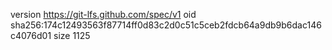 version https://git-lfs.github.com/spec/v1
oid sha256:174c12493563f87714ff0d83c2d0c51c5ceb2fdcb64a9db9b6dac146c4076d01
size 1125
